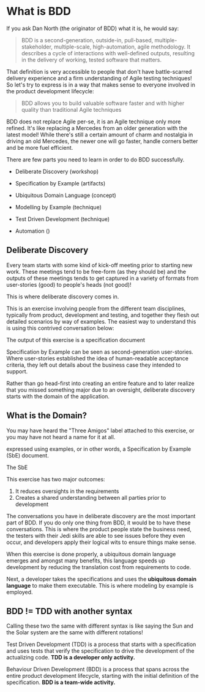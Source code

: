 # What is BDD  
If you ask Dan North (the originator of BDD) what it is, he would say:
 
> BDD is a second-generation, outside-in, pull-based, multiple-stakeholder, multiple-scale, high-automation, agile methodology. It describes a cycle of interactions with well-defined outputs, resulting in the delivery of working, tested software that matters.
 
That definition is very accessible to people that don't have battle-scarred delivery experience and a firm understanding of Agile testing techniques! So let's try to express is in a way that makes sense to everyone involved in the product development lifecycle:

> BDD allows you to build valuable software faster and with higher quality than traditional Agile techniques 

BDD does not replace Agile per-se, it is an Agile technique only more refined. It's like replacing a Mercedes from an older generation with the latest model! While there's still a certain amount of charm and nostalgia in driving an old Mercedes, the newer one will go faster, handle corners better and be more fuel efficient.     

There are few parts you need to learn in order to do BDD successfully. 

* Deliberate Discovery (workshop)
* Specification by Example (artifacts)
* Ubiquitous Domain Language (concept)

* Modelling by Example (technique)
* Test Driven Development (technique)

* Automation ()


## Deliberate Discovery
Every team starts with some kind of kick-off meeting prior to starting new work. These meetings tend to be free-form (as they should be) and the outputs of these meetings tends to get captured in a variety of formats from user-stories (good) to people's heads (not good)!

This is where deliberate discovery comes in. 

This is an exercise involving people from the different team disciplines, typically from product, development and testing, and together they flesh out detailed scenarios by way of examples. The easiest way to understand this is using this contrived conversation below:




The output of this exercise is a specification document

Specification by Example can be seen as second-generation user-stories. Where user-stories established the idea of human-readable acceptance criteria, they left out details about the business case they intended to support. 

Rather than go head-first into creating an entire feature and to later realize that you missed something major due to an oversight, deliberate discovery starts with the domain of the application.
 
## What is the Domain?


 

You may have heard the "Three Amigos" label attached to this exercise, or you may have not heard a name for it at all.

expressed 
 using examples, or in other words, a Specification by Example (SbE) document.
 
The SbE 
 
 This exercise has two major outcomes:

1. It reduces oversights in the requirements 
2. Creates a shared understanding between all parties prior to development

The conversations you have in deliberate discovery are the most important part of BDD. If you do only one thing from BDD, it would be to have these conversations. This is where the product people state the business need, the testers with their Jedi skills are able to see issues before they even occur, and developers apply their logical wits to ensure things make sense. 

When this exercise is done properly, a ubiquitous domain language emerges and amongst many benefits, this language speeds up development by reducing the translation cost from requirements to code.

Next, a developer takes the specifications and uses the **ubiquitous domain language** to make them executable. This is where modeling by example is employed.

## BDD != TDD with another syntax
Calling these two the same with different syntax is like saying the Sun and the Solar system are the same with different rotations!

Test Driven Development (TDD) is a process that starts with a specification and uses tests that verify the specification to drive the development of the actualizing code. **TDD is a developer only activity.**

Behaviour Driven Development (BDD) is a process that spans across the entire product development lifecycle, starting with the initial definition of the specification. **BDD is a team-wide activity.**
